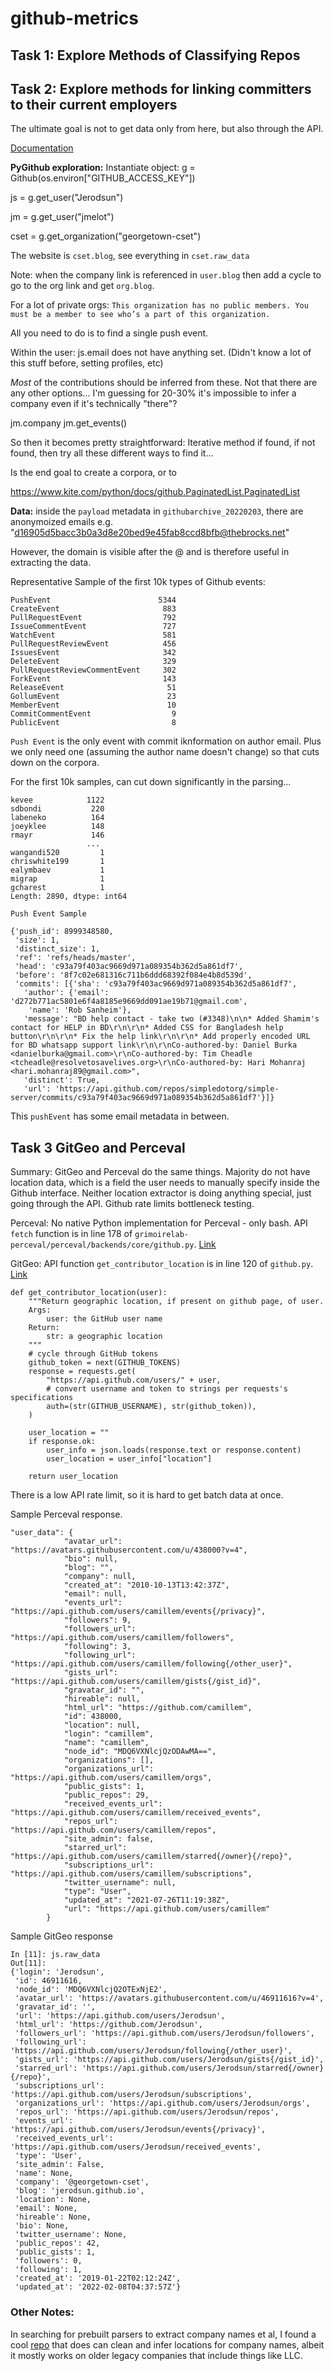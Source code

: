 # github-metrics


## Task 1: Explore Methods of Classifying Repos


## Task 2: Explore methods for linking committers to their current employers

The ultimate goal is not to get data only from here, but also through the API.

[Documentation](https://pygithub.readthedocs.io/en/latest/introduction.html#very-short-tutorial)

__PyGithub exploration:__
Instantiate object: g = Github(os.environ["GITHUB_ACCESS_KEY"])
<!-- g.search_users is not a good function because simple names will hit the rate limit. -->

js = g.get_user("Jerodsun")

jm = g.get_user("jmelot")

cset = g.get_organization("georgetown-cset")

The website is `cset.blog`, see everything in `cset.raw_data`

Note: when the company link is referenced in `user.blog` then add a cycle to go to the org link and get `org.blog`.

For a lot of private orgs: `This organization has no public members. You must be a member to see who’s a part of this organization.`

All you need to do is to find a single push event.


Within the user:
js.email does not have anything set. (Didn't know a lot of this stuff before, setting profiles, etc)

*Most* of the contributions should be inferred from these. Not that there are any other options... I'm guessing for 20-30% it's impossible to infer a company even if it's technically "there"?


jm.company
jm.get_events()

So then it becomes pretty straightforward: Iterative method if found, if not found, then try all these different ways to find it...

Is the end goal to create a corpora, or to

https://www.kite.com/python/docs/github.PaginatedList.PaginatedList

__Data:__ inside the `payload` metadata in `githubarchive_20220203`, there are anonymoized emails e.g. "d16905d5bacc3b0a3d8e20bed9e45fab8ccd8bfb@thebrocks.net"

However, the domain is visible after the @ and is therefore useful in extracting the data.

Representative Sample of the first 10k types of Github events:
```
PushEvent                        5344
CreateEvent                       883
PullRequestEvent                  792
IssueCommentEvent                 727
WatchEvent                        581
PullRequestReviewEvent            456
IssuesEvent                       342
DeleteEvent                       329
PullRequestReviewCommentEvent     302
ForkEvent                         143
ReleaseEvent                       51
GollumEvent                        23
MemberEvent                        10
CommitCommentEvent                  9
PublicEvent                         8
```

`Push Event` is the only event with commit iknformation on author email. Plus we only need one (assuming the author name doesn't change) so that cuts down on the corpora.

For the first 10k samples, can cut down significantly in the parsing...


```
kevee            1122
sdbondi           220
labeneko          164
joeyklee          148
rmayr             146
                 ... 
wangandi520         1
chriswhite199       1
ealymbaev           1
migrap              1
gcharest            1
Length: 2890, dtype: int64
```

```
Push Event Sample

{'push_id': 8999348580,
 'size': 1,
 'distinct_size': 1,
 'ref': 'refs/heads/master',
 'head': 'c93a79f403ac9669d971a089354b362d5a861df7',
 'before': '8f7c02e681316c711b6ddd68392f084e4b8d539d',
 'commits': [{'sha': 'c93a79f403ac9669d971a089354b362d5a861df7',
   'author': {'email': 'd272b771ac5801e6f4a8185e9669dd091ae19b71@gmail.com',
    'name': 'Rob Sanheim'},
   'message': "BD help contact - take two (#3348)\n\n* Added Shamim's contact for HELP in BD\r\n\r\n* Added CSS for Bangladesh help button\r\n\r\n* Fix the help link\r\n\r\n* Add properly encoded URL for BD whatsapp support link\r\n\r\nCo-authored-by: Daniel Burka <danielburka@gmail.com>\r\nCo-authored-by: Tim Cheadle <tcheadle@resolvetosavelives.org>\r\nCo-authored-by: Hari Mohanraj <hari.mohanraj89@gmail.com>",
   'distinct': True,
   'url': 'https://api.github.com/repos/simpledotorg/simple-server/commits/c93a79f403ac9669d971a089354b362d5a861df7'}]}
```

This `pushEvent` has some email metadata in between.



## Task 3 GitGeo and Perceval

Summary: GitGeo and Perceval do the same things. Majority do not have location data, which is a field the user needs to manually specify inside the Github interface. Neither location extractor is doing anything special, just going through the API. Github rate limits bottleneck testing.

Perceval: No native Python implementation for Perceval - only bash. API `fetch` function is in line 178 of `grimoirelab-perceval/perceval/backends/core/github.py`. 
[Link](https://github.com/chaoss/grimoirelab-perceval/blob/master/perceval/backends/core/github.py)

GitGeo: API function `get_contributor_location` is in line 120 of `github.py`.
[Link](https://github.com/Open-Source-Software-Neighborhood-Watch/GitGeo/blob/main/gitgeo/github.py)

```
def get_contributor_location(user):
    """Return geographic location, if present on github page, of user.
    Args:
        user: the GitHub user name
    Return:
        str: a geographic location
    """
    # cycle through GitHub tokens
    github_token = next(GITHUB_TOKENS)
    response = requests.get(
        "https://api.github.com/users/" + user,
        # convert username and token to strings per requests's specifications
        auth=(str(GITHUB_USERNAME), str(github_token)),
    )

    user_location = ""
    if response.ok:
        user_info = json.loads(response.text or response.content)
        user_location = user_info["location"]

    return user_location
```


There is a low API rate limit, so it is hard to get batch data at once.

Sample Perceval response.

```
"user_data": {
            "avatar_url": "https://avatars.githubusercontent.com/u/438000?v=4",
            "bio": null,
            "blog": "",
            "company": null,
            "created_at": "2010-10-13T13:42:37Z",
            "email": null,
            "events_url": "https://api.github.com/users/camillem/events{/privacy}",
            "followers": 9,
            "followers_url": "https://api.github.com/users/camillem/followers",
            "following": 3,
            "following_url": "https://api.github.com/users/camillem/following{/other_user}",
            "gists_url": "https://api.github.com/users/camillem/gists{/gist_id}",
            "gravatar_id": "",
            "hireable": null,
            "html_url": "https://github.com/camillem",
            "id": 438000,
            "location": null,
            "login": "camillem",
            "name": "camillem",
            "node_id": "MDQ6VXNlcjQzODAwMA==",
            "organizations": [],
            "organizations_url": "https://api.github.com/users/camillem/orgs",
            "public_gists": 1,
            "public_repos": 29,
            "received_events_url": "https://api.github.com/users/camillem/received_events",
            "repos_url": "https://api.github.com/users/camillem/repos",
            "site_admin": false,
            "starred_url": "https://api.github.com/users/camillem/starred{/owner}{/repo}",
            "subscriptions_url": "https://api.github.com/users/camillem/subscriptions",
            "twitter_username": null,
            "type": "User",
            "updated_at": "2021-07-26T11:19:38Z",
            "url": "https://api.github.com/users/camillem"
        }
```


Sample GitGeo response

```
In [11]: js.raw_data
Out[11]:
{'login': 'Jerodsun',
 'id': 46911616,
 'node_id': 'MDQ6VXNlcjQ2OTExNjE2',
 'avatar_url': 'https://avatars.githubusercontent.com/u/46911616?v=4',
 'gravatar_id': '',
 'url': 'https://api.github.com/users/Jerodsun',
 'html_url': 'https://github.com/Jerodsun',
 'followers_url': 'https://api.github.com/users/Jerodsun/followers',
 'following_url': 'https://api.github.com/users/Jerodsun/following{/other_user}',
 'gists_url': 'https://api.github.com/users/Jerodsun/gists{/gist_id}',
 'starred_url': 'https://api.github.com/users/Jerodsun/starred{/owner}{/repo}',
 'subscriptions_url': 'https://api.github.com/users/Jerodsun/subscriptions',
 'organizations_url': 'https://api.github.com/users/Jerodsun/orgs',
 'repos_url': 'https://api.github.com/users/Jerodsun/repos',
 'events_url': 'https://api.github.com/users/Jerodsun/events{/privacy}',
 'received_events_url': 'https://api.github.com/users/Jerodsun/received_events',
 'type': 'User',
 'site_admin': False,
 'name': None,
 'company': '@georgetown-cset',
 'blog': 'jerodsun.github.io',
 'location': None,
 'email': None,
 'hireable': None,
 'bio': None,
 'twitter_username': None,
 'public_repos': 42,
 'public_gists': 1,
 'followers': 0,
 'following': 1,
 'created_at': '2019-01-22T02:12:24Z',
 'updated_at': '2022-02-08T04:37:57Z'}
```

<!-- test it out on a few repos, and if it seems to be working well write (or better yet, find in their code) a function that takes a repo and outputs a jsonl of contributors and locations? -->

### Other Notes:

In searching for prebuilt parsers to extract company names et al, I found a cool [repo](https://github.com/psolin/cleanco) that does can clean and infer locations for company names, albeit it mostly works on older legacy companies that include things like LLC.
